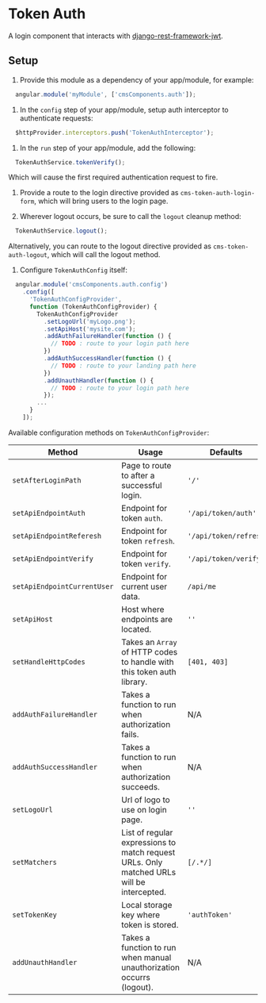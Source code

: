 # Token Auth
A login component that interacts with [django-rest-framework-jwt](https://github.com/GetBlimp/django-rest-framework-jwt).

## Setup
1. Provide this module as a dependency of your app/module, for example:
  ```js
    angular.module('myModule', ['cmsComponents.auth']);
  ```

1. In the `config` step of your app/module, setup auth interceptor to authenticate requests:
  ```js
    $httpProvider.interceptors.push('TokenAuthInterceptor');
  ```

1. In the `run` step of your app/module, add the following:
  ```js
    TokenAuthService.tokenVerify();
  ```
  Which will cause the first required authentication request to fire.

1. Provide a route to the login directive provided as `cms-token-auth-login-form`, which will bring users to the login page.

1. Wherever logout occurs, be sure to call the `logout` cleanup method:
  ```js
    TokenAuthService.logout();
  ```
  Alternatively, you can route to the logout directive provided as `cms-token-auth-logout`, which will call the logout method.

1. Configure `TokenAuthConfig` itself:
  ```js
    angular.module('cmsComponents.auth.config')
      .config([
        'TokenAuthConfigProvider',
        function (TokenAuthConfigProvider) {
          TokenAuthConfigProvider
            .setLogoUrl('myLogo.png');
            .setApiHost('mysite.com');
            .addAuthFailureHandler(function () {
              // TODO : route to your login path here
            })
            .addAuthSuccessHandler(function () {
              // TODO : route to your landing path here
            })
            .addUnauthHandler(function () {
              // TODO : route to your login path here
            });
          ...
        }
      ]);
  ```

  Available configuration methods on `TokenAuthConfigProvider`:

  | Method    | Usage    | Defaults    |
  | --------- | -------- | ----------- |
  | `setAfterLoginPath` | Page to route to after a successful login. | `'/'` |
  | `setApiEndpointAuth` | Endpoint for token `auth`. | `'/api/token/auth'` |
  | `setApiEndpointReferesh` | Endpoint for token `refresh`. | `'/api/token/refresh` |
  | `setApiEndpointVerify` | Endpoint for token `verify`. | `'/api/token/verify'` |
  | `setApiEndpointCurrentUser` | Endpoint for current user data. | `/api/me` |
  | `setApiHost` | Host where endpoints are located. | `''` |
  | `setHandleHttpCodes` | Takes an `Array` of HTTP codes to handle with this token auth library. | `[401, 403]` |
  | `addAuthFailureHandler` | Takes a function to run when authorization fails. | N/A |
  | `addAuthSuccessHandler` | Takes a function to run when authorization succeeds. | N/A |
  | `setLogoUrl` | Url of logo to use on login page. | `''` |
  | `setMatchers` | List of regular expressions to match request URLs. Only matched URLs will be intercepted. | `[/.*/]` |
  | `setTokenKey` | Local storage key where token is stored. | `'authToken'` |
  | `addUnauthHandler` | Takes a function to run when manual unauthorization occurrs (logout). | N/A |

